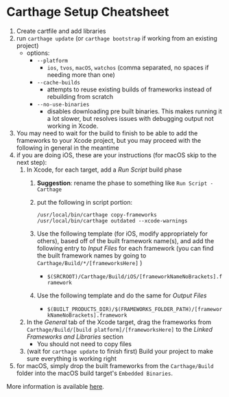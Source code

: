 <!-- permalink: 449862b9a85c3e7c360e9bb1299ed49b DO NOT DELETE OR EDIT THIS LINE -->
# Carthage Setup Cheatsheet

1. Create cartfile and add libraries
1. run `carthage update` (or `carthage bootstrap` if working from an existing project)
	* options:
		* `--platform`
			* `ios`, `tvos`, `macOS`, `watchos` (comma separated, no spaces if needing more than one)
		* `--cache-builds`
			* attempts to reuse existing builds of frameworks instead of rebuilding from scratch
		* `--no-use-binaries`
			* disables downloading pre built binaries. This makes running it a lot slower, but resolves issues with debugging output not working in Xcode. 
1. You may need to wait for the build to finish to be able to add the frameworks to your Xcode project, but you may proceed with the following in general in the meantime
1. if you are doing iOS, these are your instructions (for macOS skip to the next step):
	1. In Xcode, for each target, add a *Run Script* build phase
		1. **Suggestion**: rename the phase to something like `Run Script - Carthage`
		1. put the following in script portion:
			``` 
			/usr/local/bin/carthage copy-frameworks
			/usr/local/bin/carthage outdated --xcode-warnings
			```

		1. Use the following template (for iOS, modify appropriately for others), based off of the built framework name(s), and add the following entry to *Input Files* for each framework (you can find the built framework names by going to `Carthage/Build/*/[frameworksHere]` )
			* `$(SRCROOT)/Carthage/Build/iOS/[frameworkNameNoBrackets].framework`
		1. Use the following template and do the same for *Output Files*
			* `$(BUILT_PRODUCTS_DIR)/$(FRAMEWORKS_FOLDER_PATH)/[frameworkNameNoBrackets].framework`
	1. In the *General* tab of the Xcode target, drag the frameworks from `Carthage/Build/[build platform]/[frameworksHere]` to the *Linked Frameworks and Libraries* section
		* You should not need to copy files
	1. (wait for `carthage update` to finish first) Build your project to make sure everything is working right
1. for macOS, simply drop the built frameworks from the `Carthage/Build` folder into the macOS build target's `Embedded Binaries`.



More information is available [here](https://github.com/Carthage/Carthage#getting-started).
